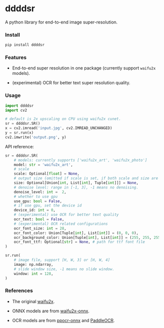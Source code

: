 # ddddsr

A python library for end-to-end image super-resolution.

### Install

```bash
pip install ddddsr
```

### Features

* End-to-end super resolution in one package (currently support `waifu2x` models).

* (experimental) OCR for better text super resolution quality.

### Usage

```python
import ddddsr
import cv2

# default is 2x upscaling on CPU using waifu2x cunet.
sr = ddddsr.SR()
x = cv2.imread('input.jpg', cv2.IMREAD_UNCHANGED)
y = sr.run(x)
cv2.imwrite('output.png', y)
```

API reference:

```python
sr = ddddsr.SR( 
    # models: currently supports ['waifu2x_art', 'waifu2x_photo']
    model: str = 'waifu2x_art', 
    # scale
    scale: Optional[float] = None, 
    # output size (omitted if scale is set, if both scale and size are None, use scale = 2)
    size: Optional[Union[int, List[int], Tuple[int]]] = None, 
    # denoise level: range in [-1, 3], -1 means no denoising.
    denoise_level: int =  2, 
    # whether to use gpu
    use_gpu: bool = False, 
    # if use gpu, set the device id
    device_id: int = 0,
    # (experimental) use OCR for better text quality
    ocr_text: bool = False,
    # (experimental) OCR related configurations
    ocr_font_size: int = 28,
    ocr_font_color: Union[Tuple[int], List[int]] = (0, 0, 0),
    ocr_background_color: Union[Tuple[int], List[int]] = (255, 255, 255),
    ocr_font_ttf: Optional[str] = None, # path for ttf font file
)

sr.run(
    # image file, support [H, W, 3] or [H, W, 4]
    image: np.ndarray,
    # slide window size, -1 means no slide window.
    window: int = 128,
)
```



### References
* The original [waifu2x](https://github.com/nagadomi/waifu2x).

* ONNX models are from [waifu2x-onnx](https://github.com/tcyrus/waifu2x-onnx).

* OCR models are from [ppocr-onnx](https://github.com/triwinds/ppocr-onnx) and [PaddleOCR](https://github.com/PaddlePaddle/PaddleOCR).

  